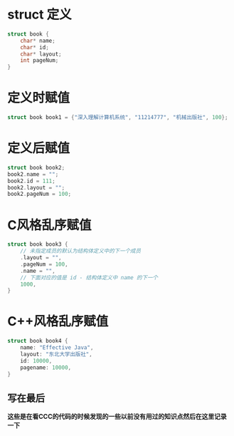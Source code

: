 # struct 定义

```c
struct book {
    char* name;
    char* id;
    char* layout;
    int pageNum;
}
```

# 定义时赋值

```c
struct book book1 = {"深入理解计算机系统", "11214777", "机械出版社", 100};
```



# 定义后赋值

```c
struct book book2;
book2.name = "";
book2.id = 111;
book2.layout = "";
book2.pageNum = 100;
```

# C风格乱序赋值

```c
struct book book3 {
    // 未指定成员的默认为结构体定义中的下一个成员
    .layout = "",
    .pageNum = 100,
    .name = "",
    // 下面对应的值是 id - 结构体定义中 name 的下一个
    1000,
}
```

# C++风格乱序赋值

```c++
struct book book4 {
    name: "Effective Java",
    layout: "东北大学出版社",
    id: 10000,
    pagename: 10000,
}
```

## 写在最后

**这些是在看CCC的代码的时候发现的一些以前没有用过的知识点然后在这里记录一下**

